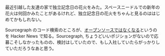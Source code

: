 最近引越した友達の家で独立記念日の花火をみた。スペースニードルでの新年の花火は何回かみたことがあるけれど、独立記念日の花火をちゃんと見るのははじめてかもしれない。

Sourcegraph のコード検索のところが、[オープンソースではなくなる](https://news.ycombinator.com/item?id=36584656)というのを Hacker News で知る。Sourcegraph, ちょうどいいポジションがないので応募こそしなかったものの、検討はしていたので、もし入社していたらがっかりしていただろうなあと思う。
